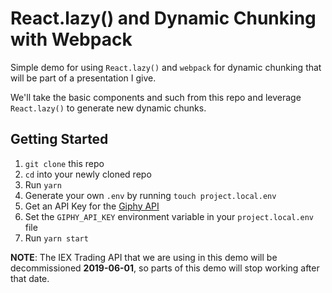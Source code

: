 # React.lazy() and Dynamic Chunking with Webpack

Simple demo for using `React.lazy()` and `webpack` for dynamic chunking that will be part of a presentation I give.

We'll take the basic components and such from this repo and leverage `React.lazy()` to generate new dynamic chunks.

## Getting Started

1. `git clone` this repo
1. `cd` into your newly cloned repo
1. Run `yarn`
1. Generate your own `.env` by running `touch project.local.env`
1. Get an API Key for the [Giphy API](https://developers.giphy.com/)
1. Set the `GIPHY_API_KEY` environment variable in your `project.local.env` file
1. Run `yarn start`

**NOTE**: The IEX Trading API that we are using in this demo will be decommissioned
**2019-06-01**, so parts of this demo will stop working after that date.
